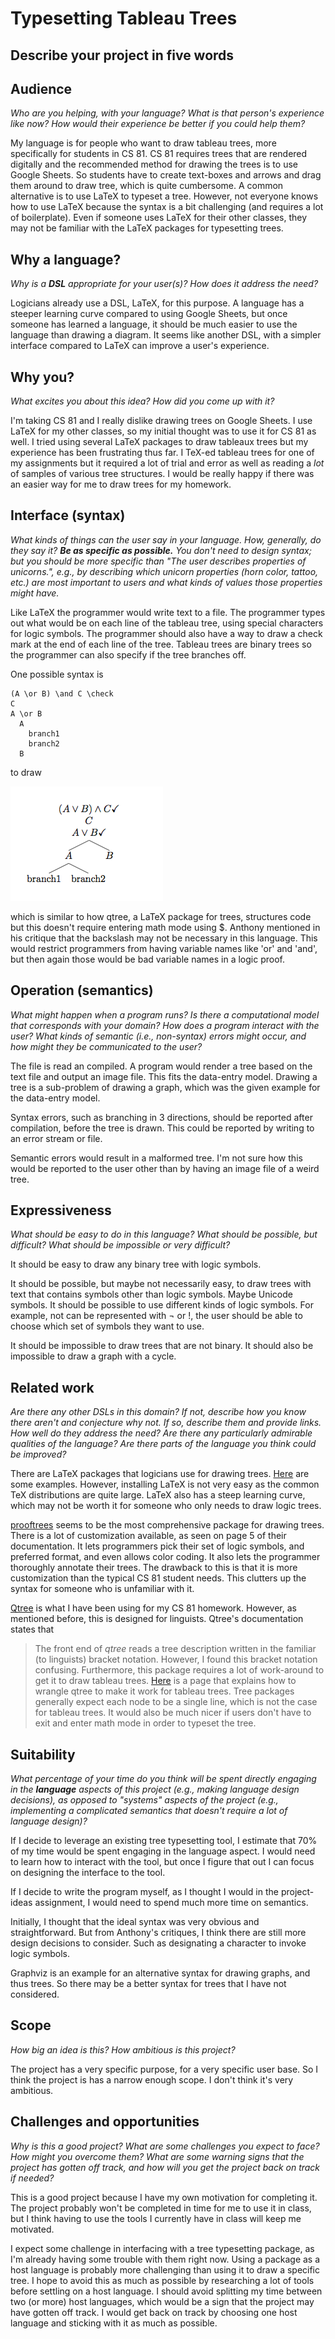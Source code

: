 # Typesetting Tableau Trees

## Describe your project in five words

## Audience
_Who are you helping, with your language? What is that person's
experience like now? How would their experience be better if you could help 
them?_

My language is for people who want to draw tableau trees, more specifically for students in CS 81.
CS 81 requires trees that are rendered digitally and the recommended method for drawing the trees is to use Google Sheets.
So students have to create text-boxes and arrows and drag them around to draw tree, which is quite cumbersome.
A common alternative is to use LaTeX to typeset a tree.
However, not everyone knows how to use LaTeX because the syntax is a bit challenging (and requires a lot of boilerplate). 
Even if someone uses LaTeX for their other classes, they may not be familiar with the LaTeX packages for typesetting trees.

## Why a language?
_Why is a **DSL** appropriate for your user(s)? How does it address the need?_

Logicians already use a DSL, LaTeX, for this purpose.
A language has a steeper learning curve compared to using Google Sheets, but once someone has learned a language, it should be much easier to use the language than drawing a diagram.
It seems like another DSL, with a simpler interface compared to LaTeX can improve a user's experience.

## Why you?
_What excites you about this idea? How did you come up with it?_

I'm taking CS 81 and I really dislike drawing trees on Google Sheets.
I use LaTeX for my other classes, so my initial thought was to use it for CS 81 as well.
I tried using several LaTeX packages to draw tableaux trees but my experience has been frustrating thus far.
I TeX-ed tableau trees for one of my assignments but it required a lot of trial and error as well as reading a _lot_ of samples of various tree structures. 
I would be really happy if there was an easier way for me to draw trees for my homework.

## Interface (syntax)
_What kinds of things can the user say in your language. How, generally, do they
say it? **Be as specific as possible.** You don't need to design syntax; but you
should be more specific than "The user describes properties of unicorns.", e.g.,
by describing which unicorn properties (horn color, tattoo, etc.) are most 
important to users and what kinds of values those properties might have._ 

Like LaTeX the programmer would write text to a file. 
The programmer types out what would be on each line of the tableau tree,
using special characters for logic symbols.
The programmer should also have a way to draw a check mark at the end of each line of the tree.
Tableau trees are binary trees so the programmer can also specify if the tree branches off.

One possible syntax is
```
(A \or B) \and C \check
C
A \or B
  A
    branch1
    branch2
  B
```
to draw

![tree](/images/tree.png)

which is similar to how qtree, a LaTeX package for trees, structures code but this doesn't require entering math mode using \$.
Anthony mentioned in his critique that the backslash may not be necessary in this language.
This would restrict programmers from having variable names like 'or' and 'and', but then again those would be bad variable names in a logic proof.

## Operation (semantics)
_What might happen when a program runs? Is there a computational model that
corresponds with your domain? How does a program interact with the
user? What kinds of semantic (i.e., non-syntax) errors might occur, and how 
might they be communicated to the user?_

The file is read an compiled.
A program would render a tree based on the text file and output an image file.
This fits the data-entry model.
Drawing a tree is a sub-problem of drawing a graph, which was the given example for the data-entry model.

Syntax errors, such as branching in 3 directions, should be reported after compilation, before the tree is drawn.
This could be reported by writing to an error stream or file.

Semantic errors would result in a malformed tree.
I'm not sure how this would be reported to the user other than by having an image file of a weird tree.

## Expressiveness
_What should be easy to do in this language? What should be possible, but
difficult? What should be impossible or very difficult?_

It should be easy to draw any binary tree with logic symbols.

It should be possible, but maybe not necessarily easy, to draw trees with text that contains symbols other than logic symbols.
Maybe Unicode symbols.
It should be possible to use different kinds of logic symbols.
For example, not can be represented with ¬ or !, the user should be able to choose which set of symbols they want to use.

It should be impossible to draw trees that are not binary.
It should also be impossible to draw a graph with a cycle.

## Related work
_Are there any other DSLs in this domain? If not, describe how you know there
aren't and conjecture why not. If so, describe them and provide links. How well 
do they address the need? Are there any particularly admirable qualities of the
language? Are there parts of the language you think could be improved?_

There are LaTeX packages that logicians use for drawing trees.
[Here](http://www.logicmatters.net/latex-for-logicians/trees/) are some examples.
However, installing LaTeX is not very easy as the common TeX distributions are quite large.
LaTeX also has a steep learning curve, which may not be worth it for someone who only needs to draw logic trees.

[prooftrees](http://ctan.org/pkg/prooftrees) seems to be the most comprehensive package for drawing trees.
There is a lot of customization available, as seen on page 5 of their documentation. 
It lets programmers pick their set of logic symbols, and preferred format, and even allows color coding. 
It also lets the programmer thoroughly annotate their trees.
The drawback to this is that it is more customization than the typical CS 81 student needs.
This clutters up the syntax for someone who is unfamiliar with it.

[Qtree](http://www.ling.upenn.edu/advice/latex/qtree/) is what I have been using for my CS 81 homework.
However, as mentioned before, this is designed for linguists.
Qtree's documentation states that
> The front end of _qtree_ reads a tree description written in the familiar (to linguists) bracket notation. 
However, I found this bracket notation confusing.
Furthermore, this package requires a lot of work-around to get it to draw tableau trees.
[Here](https://github.com/cpence/latex-tableaux) is a page that explains how to wrangle qtree to make it work for tableau trees.
Tree packages generally expect each node to be a single line, which is not the case for tableau trees.
It would also be much nicer if users don't have to exit and enter math mode in order to typeset the tree.

## Suitability
_What percentage of your time do you think will be spent directly engaging in
the **language** aspects of this project (e.g., making language design
decisions), as opposed to "systems" aspects of the project (e.g., implementing a
complicated semantics that doesn't require a lot of language design)?_

If I decide to leverage an existing tree typesetting tool, I estimate that 70% of my time would be spent engaging in the language aspect.
I would need to learn how to interact with the tool, but once I figure that out I can focus on designing the interface to the tool.

If I decide to write the program myself, as I thought I would in the project-ideas assignment, I would need to spend much more time on semantics.

Initially, I thought that the ideal syntax was very obvious and straightforward.
But from Anthony's critiques, I think there are still more design decisions to consider.
Such as designating a character to invoke logic symbols.

Graphviz is an example for an alternative syntax for drawing graphs, and thus trees.
So there may be a better syntax for trees that I have not considered.

## Scope
_How big an idea is this? How ambitious is this project?_

The project has a very specific purpose, for a very specific user base.
So I think the project is has a narrow enough scope.
I don't think it's very ambitious.

## Challenges and opportunities
_Why is this a good project? What are some challenges you expect to face? How
might you overcome them? What are some warning signs that the project has gotten
off track, and how will you get the project back on track if needed?_

This is a good project because I have my own motivation for completing it.
The project probably won't be completed in time for me to use it in class, but I think having to use the tools I currently have in class will keep me motivated.

I expect some challenge in interfacing with a tree typesetting package, as I'm already having some trouble with them right now.
Using a package as a host language is probably more challenging than using it to draw a specific tree.
I hope to avoid this as much as possible by researching a lot of tools before settling on a host language.
I should avoid splitting my time between two (or more) host languages, which would be a sign that the project may have gotten off track.
I would get back on track by choosing one host language and sticking with it as much as possible.
